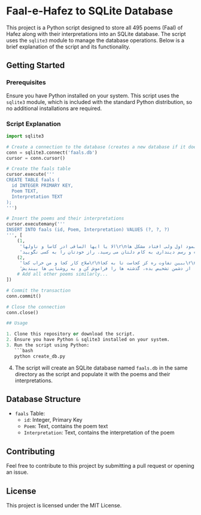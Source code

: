 # Faal-e-Hafez to SQLite Database

This project is a Python script designed to store all 495 poems (Faal) of Hafez along with their interpretations into an SQLite database. The script uses the `sqlite3` module to manage the database operations. Below is a brief explanation of the script and its functionality.

## Getting Started

### Prerequisites

Ensure you have Python installed on your system. This script uses the `sqlite3` module, which is included with the standard Python distribution, so no additional installations are required.

### Script Explanation

```python
import sqlite3

# Create a connection to the database (creates a new database if it doesn't exist)
conn = sqlite3.connect('faals.db')
cursor = conn.cursor()

# Create the faals table
cursor.execute('''
CREATE TABLE faals (
  id INTEGER PRIMARY KEY,
  Poem TEXT,
  Interpretation TEXT
);
''')

# Insert the poems and their interpretations
cursor.executemany('''
INSERT INTO faals (id, Poem, Interpretation) VALUES (?, ?, ?)
''', [
    (1,
     'الا یا ایها الساقی ادر کاسا و ناولها\r\nکه عشق آسان نمود اول ولی افتاد مشکل ها\r\nبه بوی نافه ای کاخر صبا زان طره بگشاید\r\nز تاب جعد مشکینش چه خون افتاد در دل ها\r\nمرا در منزل جانان چه امن عیش چون هر دم\r\nجرس فریاد می دارد که بربندید محمل ها\r\nبه می سجاده رنگین کن گرت پیر مغان گوید\r\nکه سالک بی خبر نبود ز راه و رسم منزل ها\r\nشب تاریک و بیم موج و گردابی چنین هایل\r\nکجا دانند حال ما سبکباران ساحل ها\r\nهمه کارم ز خود کامی به بدنامی کشید آخر\r\nنهان کی ماند آن رازی کز او سازند محفل ها\r\nحضوری گر همی خواهی از او غایب مشو حافظ\r\nمتی ما تلق من تهوی دع الدنیا و اهملها',
     'مشکلات تان بزودی حل خواهد شد و شما به نیت خودتان خواهید رسید. بعد از تاریکی و غم، روشنایی در انتظار شماست. خودتان را برای کاری که می خواهید انجام دهید آماده سازید. با توکل به حق و راه و رسم دینداری به کام دلتان می رسید. راز خودتان را به کسی نگویید. '),
    (2,
     'صلاح کار کجا و من خراب کجا\r\nببین تفاوت ره کز کجاست تا به کجا\r\nدلم ز صومعه بگرفت و خرقه سالوس\r\nکجاست دیر مغان و شراب ناب کجا\r\nچه نسبت است به رندی صلاح و تقوا را\r\nسماع وعظ کجا نغمه رباب کجا\r\nز روی دوست دل دشمنان چه دریابد\r\nچراغ مرده کجا شمع آفتاب کجا\r\nچو کحل بینش ما خاک آستان شماست\r\nکجا رویم بفرما از این جناب کجا\r\nمبین به سیب زنخدان که چاه در راه است\r\nکجا همی روی ای دل بدین شتاب کجا\r\nبشد که یاد خوشش باد روزگار وصال\r\nخود آن کرشمه کجا رفت و آن عتاب کجا\r\nقرار و خواب ز حافظ طمع مدار ای دوست\r\nقرار چیست صبوری کدام و خواب کجا',
     'رشته ی کار از دستتان رها شده، برای رسیدن به هدف خواب و رویا را کنار بگذار و تقوی پیشه کن. عجله و شتاب نداشته باش، صبور باش، روزگار وصل نزدیک است. دوست را از دشمن تشخیص بده، گذشته ها را فراموش کن و به روشنایی ها بیندیش. '),
    # Add all other poems similarly...
])

# Commit the transaction
conn.commit()

# Close the connection
conn.close()

## Usage

1. Clone this repository or download the script.
2. Ensure you have Python & sqlite3 installed on your system.
3. Run the script using Python:
   ```bash
   python create_db.py
   ```
4. The script will create an SQLite database named `faals.db` in the same directory as the script and populate it with the poems and their interpretations.

## Database Structure

- `faals` Table:
  - `id`: Integer, Primary Key
  - `Poem`: Text, contains the poem text
  - `Interpretation`: Text, contains the interpretation of the poem

## Contributing

Feel free to contribute to this project by submitting a pull request or opening an issue.

## License

This project is licensed under the MIT License.
